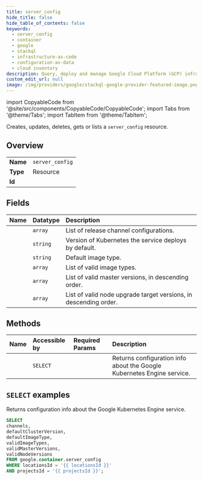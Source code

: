 ```yaml
---
title: server_config
hide_title: false
hide_table_of_contents: false
keywords:
  - server_config
  - container
  - google
  - stackql
  - infrastructure-as-code
  - configuration-as-data
  - cloud inventory
description: Query, deploy and manage Google Cloud Platform (GCP) infrastructure and resources using SQL
custom_edit_url: null
image: /img/providers/google/stackql-google-provider-featured-image.png
---
```


import CopyableCode from '@site/src/components/CopyableCode/CopyableCode';
import Tabs from '@theme/Tabs';
import TabItem from '@theme/TabItem';

Creates, updates, deletes, gets or lists a <code>server_config</code> resource.

## Overview
<table><tbody>
<tr><td><b>Name</b></td><td><code>server_config</code></td></tr>
<tr><td><b>Type</b></td><td>Resource</td></tr>
<tr><td><b>Id</b></td><td><CopyableCode code="google.container.server_config" /></td></tr>
</tbody></table>

## Fields
| Name | Datatype | Description |
|:-----|:---------|:------------|
| <CopyableCode code="channels" /> | `array` | List of release channel configurations. |
| <CopyableCode code="defaultClusterVersion" /> | `string` | Version of Kubernetes the service deploys by default. |
| <CopyableCode code="defaultImageType" /> | `string` | Default image type. |
| <CopyableCode code="validImageTypes" /> | `array` | List of valid image types. |
| <CopyableCode code="validMasterVersions" /> | `array` | List of valid master versions, in descending order. |
| <CopyableCode code="validNodeVersions" /> | `array` | List of valid node upgrade target versions, in descending order. |

## Methods
| Name | Accessible by | Required Params | Description |
|:-----|:--------------|:----------------|:------------|
| <CopyableCode code="projects_locations_get_server_config" /> | `SELECT` | <CopyableCode code="locationsId, projectsId" /> | Returns configuration info about the Google Kubernetes Engine service. |

## `SELECT` examples

Returns configuration info about the Google Kubernetes Engine service.

```sql
SELECT
channels,
defaultClusterVersion,
defaultImageType,
validImageTypes,
validMasterVersions,
validNodeVersions
FROM google.container.server_config
WHERE locationsId = '{{ locationsId }}'
AND projectsId = '{{ projectsId }}'; 
```
